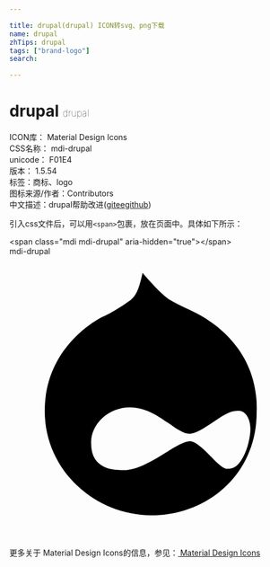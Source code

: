 ```yaml
---

title: drupal(drupal) ICON转svg、png下载
name: drupal
zhTips: drupal
tags: ["brand-logo"]
search: 

---
```


# drupal  <small style="font-size: 60%;font-weight: 100">drupal</small>


<div class="detail-page">
<p>
<span>
ICON库：
<span class="badge-secondary badge">Material Design Icons</span> 
</span>
<br/>
<span>
CSS名称：
<span class="badge-secondary badge">mdi-drupal</span> 
</span>
<br/>
<span>
unicode：
<span class="badge-secondary badge">F01E4</span> 
<copy-btn content='F01E4' btn-title=""></copy-btn>
<copy-btn :content='String.fromCodePoint(parseInt("F01E4", 16))' btn-title="复制U"></copy-btn>
</span>
<br/>
<span>
版本：
<span class="badge-secondary badge">1.5.54</span> 
</span><br/><span>标签：<span class="badge-light badge"><router-link to="/tags/brand-logo.html">商标、logo</router-link></span></span>
<br/>
<span>图标来源/作者：<span class="badge-light badge">Contributors</span></span> 
<br/>
<span class="zh-detail">中文描述：<span class="badge-primary badge">drupal</span><span class="help-link"><span>帮助改进</span>(<a href="https://gitee.com/liuwave/icon-helper/edit/master/json/material/drupal.json" target="_blank" rel="noopener noreferrer">gitee</a><a href="https://github.com/liuwave/icon-helper/edit/master/json/material/drupal.json" target="_blank" rel="noopener noreferrer">github</a></span>)</span><br/>
</p>
</div>
<div class="alert alert-dark">
  <i class="mdi mdi-drupal mdi-48px"></i>
  <i class="mdi mdi-drupal mdi-36px"></i>
  <i class="mdi mdi-drupal mdi-24px"></i>
  <i class="mdi mdi-drupal mdi-18px"></i>
</div>
<div>
  <p>引入css文件后，可以用<code>&lt;span&gt;</code>包裹，放在页面中。具体如下所示：    
  </p>
  <div class="alert alert-primary" style="font-size: 14px">
    &lt;span class="mdi mdi-drupal" aria-hidden="true"&gt;&lt;/span&gt;
    <copy-btn content='<span class="mdi mdi-drupal" aria-hidden="true"></span>'></copy-btn>
  </div>
  <div class="alert alert-secondary">
    <i class="mdi mdi-drupal"
    style="font-size: 24px"
    aria-hidden="true"></i> mdi-drupal
    <copy-btn content="mdi-drupal" btn-title="复制图标名称"></copy-btn>
  </div>
</div>
<div id="svg" class="svg-wrap">
<svg xmlns="http://www.w3.org/2000/svg" viewBox="0 0 24 24"><path d="M20.47,14.65C20.47,15.29 20.25,16.36 19.83,17.1C19.4,17.85 19.08,18.06 18.44,18.06C17.7,17.95 16.31,15.82 15.36,15.72C14.18,15.72 11.73,18.17 9.71,18.17C8.54,18.17 8.11,17.95 7.79,17.74C7.15,17.31 6.94,16.67 6.94,15.82C6.94,14.22 8.43,12.84 10.24,12.84C12.59,12.84 14.18,15.18 15.36,15.08C16.31,15.08 18.23,13.16 19.19,13.16C20.15,12.95 20.47,14 20.47,14.65M16.63,5.28C15.57,4.64 14.61,4.32 13.54,3.68C12.91,3.25 12.05,2.3 11.31,1.44C11,2.83 10.78,3.36 10.24,3.79C9.18,4.53 8.64,4.85 7.69,5.28C6.94,5.7 3,8.05 3,13.16C3,18.27 7.37,22 12.05,22C16.85,22 21,18.5 21,13.27C21.21,8.05 17.27,5.7 16.63,5.28Z" /></svg>
</div>
<detail full-name='mdi-drupal'></detail>
    
<div><p>更多关于 Material Design Icons的信息，参见：<a target="_blank" href="https://iconhelper.cn/material.html"> Material Design Icons</a>
</p></div>
